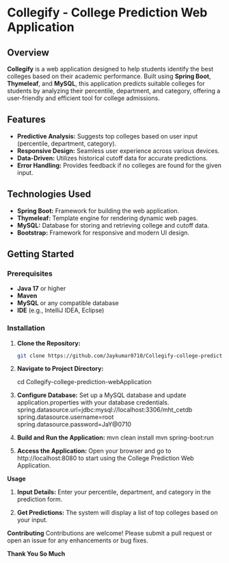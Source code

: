 # Collegify - College Prediction Web Application

## Overview

**Collegify** is a web application designed to help students identify the best colleges based on their academic performance. Built using **Spring Boot**, **Thymeleaf**, and **MySQL**, this application predicts suitable colleges for students by analyzing their percentile, department, and category, offering a user-friendly and efficient tool for college admissions.

## Features

- **Predictive Analysis:** Suggests top colleges based on user input (percentile, department, category).
- **Responsive Design:** Seamless user experience across various devices.
- **Data-Driven:** Utilizes historical cutoff data for accurate predictions.
- **Error Handling:** Provides feedback if no colleges are found for the given input.

## Technologies Used

- **Spring Boot:** Framework for building the web application.
- **Thymeleaf:** Template engine for rendering dynamic web pages.
- **MySQL:** Database for storing and retrieving college and cutoff data.
- **Bootstrap:** Framework for responsive and modern UI design.

## Getting Started

### Prerequisites

- **Java 17** or higher
- **Maven**
- **MySQL** or any compatible database
- **IDE** (e.g., IntelliJ IDEA, Eclipse)

### Installation

1. **Clone the Repository:**

   ```bash
   git clone https://github.com/Jaykumar0710/Collegify-college-prediction-webApplication.git

2. **Navigate to Project Directory:**

    cd Collegify-college-prediction-webApplication
3. **Configure Database:**
    Set up a MySQL database and update application.properties with your database credentials.
     spring.datasource.url=jdbc:mysql://localhost:3306/mht_cetdb
     spring.datasource.username=root  
     spring.datasource.password=JaY@0710
   
5. **Build and Run the Application:**
    mvn clean install
    mvn spring-boot:run
   
6. **Access the Application:**
    Open your browser and go to http://localhost:8080 to start using the College Prediction Web Application.

**Usage**
1. **Input Details:**
Enter your percentile, department, and category in the prediction form.

3. **Get Predictions:**
The system will display a list of top colleges based on your input.

**Contributing**
Contributions are welcome! Please submit a pull request or open an issue for any enhancements or bug fixes.

**Thank You So Much**


  

   


